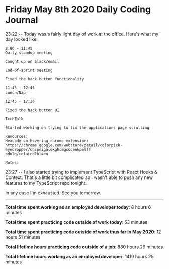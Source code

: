 # Friday May 8th 2020 Daily Coding Journal

23:22 -- Today was a fairly light day of work at the office. Here's what my day looked like:
```
8:00 - 11:45
Daily standup meeting

Caught up on Slack/email

End-of-sprint meeting

Fixed the back button functionality

11:45 - 12:45
Lunch/Nap

12:45 - 17:30

Fixed the back button UI

TechTalk

Started working on trying to fix the applications page scrolling

Resources:
Hexcode on hovering chrome extension: 
https://chrome.google.com/webstore/detail/colorpick-eyedropper/ohcpnigalekghcmgcdcenkpelff
pdolg/related?hl=en

Notes:
```
23:27 -- I also started trying to implement TypeScript with React Hooks & Context. That's a little bit complicated so I wasn't able to push any new features to my TypeScript repo tonight.

In any case I'm exhausted. See you tomorrow.
___
**Total time spent working as an employed developer today**: 8 hours 6 minutes

**Total time spent practicing code outside of work today**: 53 minutes

**Total time spent practicing code outside of work thus far in May 2020**: 12 hours 51 minutes

**Total lifetime hours practicing code outside of a job**: 880 hours 29 minutes

**Total lifetime hours working as an employed developer**: 1410 hours 25 minutes